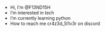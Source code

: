 -  Hi, I’m @F13ND15H
-  I’m interested in tech
-  I’m currently learning python
-  How to reach me cr4z3d_5l1v3r on discord

